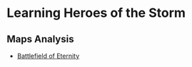 # Learning Heroes of the Storm
## Maps Analysis
- [Battlefield of Eternity](BattlefieldOfEternity.md)
